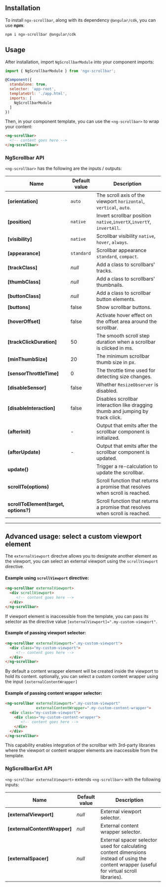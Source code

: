 ## Installation

To install `ngx-scrollbar`, along with its dependency `@angular/cdk`, you can use **npm**:

```bash
npm i ngx-scrollbar @angular/cdk
```

## Usage

After installation, import `NgScrollbarModule` into your component imports:

```js
import { NgScrollbarModule } from 'ngx-scrollbar';

@Component({
  standalone: true,
  selector: 'app-root',
  templateUrl: './app.html',
  imports: [
    NgScrollbarModule
  ]
})
```

Then, in your component template, you can use the `<ng-scrollbar>` to wrap your content:

```html
<ng-scrollbar>
  <!-- content goes here -->
</ng-scrollbar>
```

### NgScrollbar API

`<ng-scrollbar>` has the following are the inputs / outputs:

| Name                           | Default value   | Description                                                         |
| ------------------------------ | --------------- | ------------------------------------------------------------------- |
| **[orientation]**              | `auto`          | The scroll axis of the viewport `horizontal`, `vertical`, `auto`.   |
| **[position]**                 | `native`        | Invert scrollbar position `native`,`invertX`,`invertY`, `invertAll`.|
| **[visibility]**               | `native`        | Scrollbar visibility `native`, `hover`, `always`.                   |
| **[appearance]**               | `standard`      | Scrollbar appearance `standard`, `compact`.                         |
| **[trackClass]**               | *null*          | Add a class to scrollbars' tracks.                                  |
| **[thumbClass]**               | *null*          | Add a class to scrollbars' thumbnails.                              |
| **[buttonClass]**              | *null*          | Add a class to scrollbar button elements.                           |
| **[buttons]**                  | false           | Show scrollbar buttons.                                             |
| **[hoverOffset]**              | false           | Activate hover effect on the offset area around the scrollbar.      |
| **[trackClickDuration]**       | 50              | The smooth scroll step duration when a scrollbar is clicked in ms.  |
| **[minThumbSize]**             | 20              | The minimum scrollbar thumb size in px.                             |
| **[sensorThrottleTime]**       | 0               | The throttle time used for detecting size changes.                  |
| **[disableSensor]**            | false           | Whether `ResizeObserver` is disabled.                               |
| **[disableInteraction]**       | false           | Disables scrollbar interaction like dragging thumb and jumping by track click.|
| **(afterInit)**                | -               | Output that emits after the scrollbar component is initialized.     |
| **(afterUpdate)**              | -               | Output that emits after the scrollbar component is updated.         |
| **update()**                   |                 | Trigger a re-calculation to update the scrollbar.                   |
| **scrollTo(options)**          |                 | Scroll function that returns a promise that resolves when scroll is reached. |
| **scrollToElement(target, options?)** |          | Scroll function that returns a promise that resolves when scroll is reached. |

---

## Advanced usage: select a custom viewport element

The `externalViewport` directve allows you to designate another element as the viewport, you can select an external viewport using the `scrollViewport` directive.

#### Example using `scrollViewport` directive:

```html
<ng-scrollbar externalViewport>
  <div scrollViewport>
     <!-- content goes here -->
  </div>
</ng-scrollbar>
```

If viewport element is inaccessible from the template, you can pass its selector as the directive value `[externalViewport]=".my-custom-viewport"`.

#### Example of passing viewport selector:


```html
<ng-scrollbar externalViewport=".my-custom-viewport">
  <div class="my-custom-viewport">
     <!-- content goes here -->
  </div>
</ng-scrollbar>
```


By default a content wrapper element will be created inside the viewport to hold its content. optionally, you can select a custom content wrapper using the input `[externalContentWrapper]`

#### Example of passing content wrapper selector:

```html
<ng-scrollbar externalViewport=".my-custom-viewport"
              externalContentWrapper=".my-custom-content-wrapper">
  <div class="my-custom-viewport">
    <div class="my-custom-content-wrapper">
       <!-- content goes here -->
    </div>
  </div>
</ng-scrollbar>
```

This capability enables integration of the scrollbar with 3rd-party libraries where the viewport or content wrapper elements are inaccessible from the template.


### NgScrollbarExt API

`<ng-scrollbar externalViewport>` extends `<ng-scrollbar>` with the following inputs:


| Name                           | Default value   | Description                                                         |
| ------------------------------ | --------------- | ------------------------------------------------------------------- |
| **[externalViewport]**         | *null*          | External viewport selector.                                         |
| **[externalContentWrapper]**   | *null*          | External content wrapper selector.                                  |
| **[externalSpacer]**           | *null*          | External spacer selector used for calculating content dimensions instead of using the content wrapper (useful for virtual scroll libraries). |
